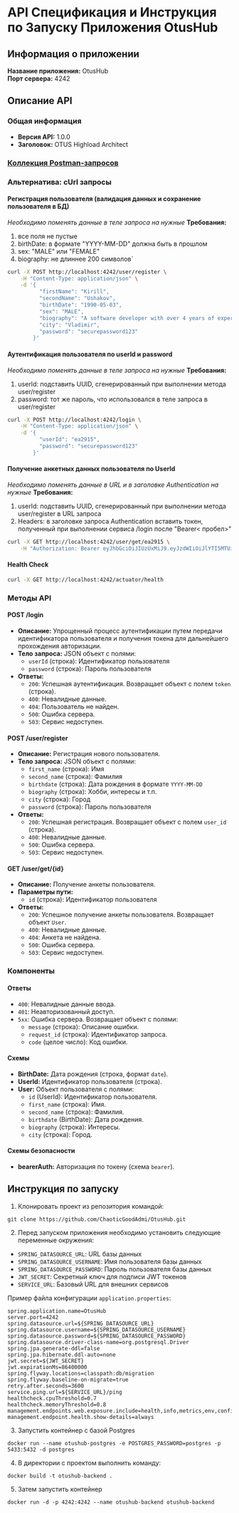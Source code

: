 # API Спецификация и Инструкция по Запуску Приложения OtusHub

## Информация о приложении

**Название приложения:** OtusHub  
**Порт сервера:** 4242

## Описание API

### Общая информация

- **Версия API:** 1.0.0
- **Заголовок:** OTUS Highload Architect

### [Коллекция Postman-запросов](https://github.com/ChaoticGoodAdmi/OtusHub/blob/master/src/main/resources/otushub.postman_collection.json)

### Альтернатива: cUrl запросы

#### Регистрация пользователя (валидация данных и сохранение пользователя в БД)

*Необходимо поменять данные в теле запроса на нужные*
**Требования:**

1. все поля не пустые
2. birthDate: в формате "YYYY-MM-DD" должна быть в прошлом
3. sex: "MALE" или "FEMALE"
4. biography: не длиннее 200 символов`

```bash
curl -X POST http://localhost:4242/user/register \
    -H "Content-Type: application/json" \
    -d '{
          "firstName": "Kirill",
          "secondName": "Ushakov",
          "birthDate": "1990-05-03",
          "sex": "MALE",
          "biography": "A software developer with over 4 years of experience in backend development.",
          "city": "Vladimir",
          "password": "securepassword123"
        }'
```

#### Аутентификация пользователя по userId и password

*Необходимо поменять данные в теле запроса на нужные*
**Требования:**

1. userId: подставить UUID, сгенерированный при выполнении метода user/register
2. password: тот же пароль, что использовался в теле запроса в user/register

```bash
curl -X POST http://localhost:4242/login \
    -H "Content-Type: application/json" \
    -d '{
          "userId": "ea2915",
          "password": "securepassword123"
        }'
```

#### Получение анкетных данных пользователя по UserId

*Необходимо поменять данные в URL и в заголовке Authentication на нужные*
**Требования:**

1. userId: подставить UUID, сгенерированный при выполнении метода user/register в URL запроса
2. Headers: в заголовке запроса Authentication вставить токен, полученный при выполнении сервиса /login после "Bearer<
   пробел>"

```bash
curl -X GET http://localhost:4242/user/get/ea2915 \
    -H "Authorization: Bearer eyJhbGciOiJIUzUxMiJ9.eyJzdWIiOiJlYTI5MTUiLCJpYXQiOjE3MjAwMDIyMzQsImV4cCI6MTcyMDA4ODYzNH0.Q456enA8phHL7VhMSr7u4ec12xTMcK1Fi1_6eSpzCK8XCc3WjFHfzFTs_q2_qxjZ3ighJF1_19pjLes9Mx1TbQ"
```

#### Health Check

```bash
curl -X GET http://localhost:4242/actuator/health
```

### Методы API

#### POST /login

- **Описание:** Упрощенный процесс аутентификации путем передачи идентификатора пользователя и получения токена для
  дальнейшего прохождения авторизации.
- **Тело запроса:** JSON объект с полями:
  - `userId` (строка): Идентификатор пользователя
  - `password` (строка): Пароль пользователя
- **Ответы:**
  - `200`: Успешная аутентификация. Возвращает объект с полем `token` (строка).
  - `400`: Невалидные данные.
  - `404`: Пользователь не найден.
  - `500`: Ошибка сервера.
  - `503`: Сервис недоступен.

#### POST /user/register

- **Описание:** Регистрация нового пользователя.
- **Тело запроса:** JSON объект с полями:
  - `first_name` (строка): Имя
  - `second_name` (строка): Фамилия
  - `birthdate` (строка): Дата рождения в формате `YYYY-MM-DD`
  - `biography` (строка): Хобби, интересы и т.п.
  - `city` (строка): Город
  - `password` (строка): Пароль пользователя
- **Ответы:**
  - `200`: Успешная регистрация. Возвращает объект с полем `user_id` (строка).
  - `400`: Невалидные данные.
  - `500`: Ошибка сервера.
  - `503`: Сервис недоступен.

#### GET /user/get/{id}

- **Описание:** Получение анкеты пользователя.
- **Параметры пути:**
  - `id` (строка): Идентификатор пользователя
- **Ответы:**
  - `200`: Успешное получение анкеты пользователя. Возвращает объект `User`.
  - `400`: Невалидные данные.
  - `404`: Анкета не найдена.
  - `500`: Ошибка сервера.
  - `503`: Сервис недоступен.

### Компоненты

#### Ответы

- `400`: Невалидные данные ввода.
- `401`: Неавторизованный доступ.
- `5xx`: Ошибка сервера. Возвращает объект с полями:
  - `message` (строка): Описание ошибки.
  - `request_id` (строка): Идентификатор запроса.
  - `code` (целое число): Код ошибки.

#### Схемы

- **BirthDate:** Дата рождения (строка, формат `date`).
- **UserId:** Идентификатор пользователя (строка).
- **User:** Объект пользователя с полями:
  - `id` (UserId): Идентификатор пользователя.
  - `first_name` (строка): Имя.
  - `second_name` (строка): Фамилия.
  - `birthdate` (BirthDate): Дата рождения.
  - `biography` (строка): Интересы.
  - `city` (строка): Город.

#### Схемы безопасности

- **bearerAuth:** Авторизация по токену (схема `bearer`).

## Инструкция по запуску

1. Клонировать проект из репозитория командой:

```
git clone https://github.com/ChaoticGoodAdmi/OtusHub.git
```

2. Перед запуском приложения необходимо установить следующие переменные окружения:

- `SPRING_DATASOURCE_URL`: URL базы данных
- `SPRING_DATASOURCE_USERNAME`: Имя пользователя базы данных
- `SPRING_DATASOURCE_PASSWORD`: Пароль пользователя базы данных
- `JWT_SECRET`: Секретный ключ для подписи JWT токенов
- `SERVICE_URL`: Базовый URL для внешних сервисов

Пример файла конфигурации `application.properties`:

```properties
spring.application.name=OtusHub
server.port=4242
spring.datasource.url=${SPRING_DATASOURCE_URL}
spring.datasource.username=${SPRING_DATASOURCE_USERNAME}
spring.datasource.password=${SPRING_DATASOURCE_PASSWORD}
spring.datasource.driver-class-name=org.postgresql.Driver
spring.jpa.generate-ddl=false
spring.jpa.hibernate.ddl-auto=none
jwt.secret=${JWT_SECRET}
jwt.expirationMs=86400000
spring.flyway.locations=classpath:db/migration
spring.flyway.baseline-on-migrate=true
retry.after.seconds=3600
service.ping.url=${SERVICE_URL}/ping
healthcheck.cpuThreshold=0.7
healthcheck.memoryThreshold=0.8
management.endpoints.web.exposure.include=health,info,metrics,env,configprops
management.endpoint.health.show-details=always
```

3. Запустить контейнер с базой Postgres

```
docker run --name otushub-postgres -e POSTGRES_PASSWORD=postgres -p 5433:5432 -d postgres
```

4. В директории с проектом выполнить команду:

```
docker build -t otushub-backend .
```

5. Затем запустить контейнер

```
docker run -d -p 4242:4242 --name otushub-backend otushub-backend
```